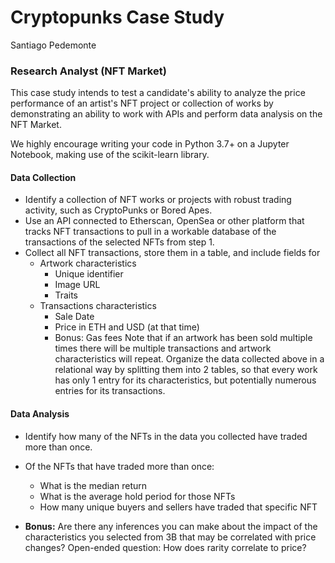 # Cryptopunks Case Study
Santiago Pedemonte

### Research Analyst (NFT Market)

This case study intends to test a candidate's ability to analyze the price performance of an artist's NFT project or collection of works by demonstrating an ability to work with APIs and perform data analysis on the NFT Market.

We highly encourage writing your code in Python 3.7+ on a Jupyter Notebook, making use of the scikit-learn library.

#### Data Collection

- Identify a collection of NFT works or projects with robust trading activity, such as CryptoPunks or Bored Apes.
- Use an API connected to Etherscan, OpenSea or other platform that tracks NFT transactions to pull in a workable database of the transactions of the selected NFTs from step 1.
- Collect all NFT transactions, store them in a table, and include fields for
  - Artwork characteristics
    - Unique identifier
    - Image URL
    - Traits
  - Transactions characteristics
    - Sale Date
    - Price in ETH and USD (at that time)
    - Bonus: Gas fees
Note that if an artwork has been sold multiple times there will be multiple transactions and artwork characteristics will repeat.
Organize the data collected above in a relational way by splitting them into 2 tables, so that every work has only 1 entry for its characteristics, but potentially numerous entries for its transactions.

#### Data Analysis

- Identify how many of the NFTs in the data you collected have traded more than once.
- Of the NFTs that have traded more than once: 
  - What is the median return 
  - What is the average hold period for those NFTs
  - How many unique buyers and sellers have traded that specific NFT
 
- **Bonus:** Are there any inferences you can make about the impact of the characteristics you selected from 3B that may be correlated with price changes? Open-ended question: How does rarity correlate to price?

